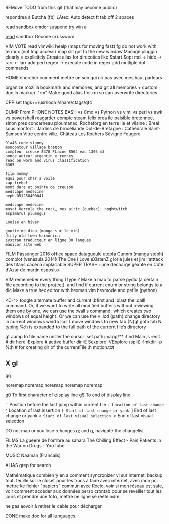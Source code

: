 REMove TODO from this git (that may become public)

repondrea à Butcha (fb)
LAtex:
	Auto detect ft
	tab off 2 spaces

read sandbox
cmder suspend 
  try win a
  


[read](read) sandbox
Gecode crossword

VIM VOTE
	read vimwiki healp (maps for moving fast)
	fg do not work with termux (not tmp access)
	map slit got to the new window
	Manage pluggin clearly = explicitely
	Create alias for direcoties like $start $opt
	md -> hide <bkd></kbd>
		-> rarr <- larr
	add perl regex -> execute code in regex
	add mutliple dot commands

HOME
	chercher comment mettre un son qui cri pas avec mes haut parleurs


organize mozilla bookmark and memories, and git all memories 
	+ custom doc in markup.
"rm" Make good alias ffor rm so can overwrite directories

CPP
	set tags+=/usr/local/share/ctags/qt4


DUMP From PHONE NOTES
	BASH vs Cmd vs Python vs viml vs perl vs awk vs powershell
	reagarder compte steam felix
	brea ile paisible bretonnee, sinon pres concarneau
	ploumanac, Rocheforg en terre
	Ile et vilaine : 	Breal sous monfort : Jardins de brocéliande
						Dol-de-Bretagne : 	Cathédrale Saint-Samson 
						Vitre centre ville, Château Les Rochers Sévigné 
						Fougere
	
	91a46 code vianny
	moncontour village breton
	compteur creuse 8370 PLaine 8564 eau 1305 m3
	ponce auteur argentin a rennes
	read on worm and virus classification
	6365

	film mommy 
	equi pour char a voile
	cap frehel
	mont dare et pointe de creuson
	medscape medecine
	neph 051250400041

	medscape medecine
	musci Hercule the rock, mes airic (quebec), noghtwitch
	aspamarus plumugus

	Louise en hiver

	goutte de dieu (manga sur le vin)
	dirty old town harmonica
	systran traducteur en ligne 30 langues
	manicor site web


FILM
	Passenger 2016
	office space 
	datagueule
	utopia
	Gunnm (manga steph)
	complot (venezula 2014)
	The One I Love
	eXistenZ
	gloria
	jules et jim
	l'atttack des titans
	caceria implacable
	SUPER TRASH : une décharge géante en Côté d'Azur  de martin esposito



VIM 
rememeber every thing I type ? 
Make a map to parse pydic (a certain file according to the project). 
	and find if current enum or string belongs to a dic
Make a true hex editor with hexman.vim hexmode and pefile (python)


<C-^>  toogle alternate buffer and current
:bfirst and :blast
the :qall! command. Or, if we want to write all modified buffers without
reviewing them one by one, we can use the :wall
<C-w>s command, which creates two windows of equal
height. Or we can use the <C-w>v
:lcd {path}  change directory in current windows 
windo lcd
<C-w>T  move windows to new tab
{N}gt goto tab N
typing %:h <Tab> is expanded to the full path of the current file’s directory

gf Jump to file name under the cursor
:set path+=app/**
:find Main.js
:edit .   # dir here 
:Explore  # active buffer dir  :E Sexplore :VExplore (split)
:!mkdir -p %:h  # for creating dir of the currentFile
:h motion.txt

X
gl
-
gq

noremap <Esc> 	<Nop>
noremap <Up> 	<Nop>
noremap <Down> 	<Nop>
noremap <Left> 	<Nop>
noremap <Right> <Nop>

g0 To first character of display line
g$ To end of display line 

`` Position before the last jump within current file
`. Location of last change
`^ Location of last insertion
`[ Start of last change or yank
`] End of last change or yank
`< Start of last visual selection
`> End of last visual selection


DO not map <Tab> or you lose <C-i>
:changes
g; and g, navigate the changelist





FILMS 
  	La gueere de l'ombre au sahara 
 	The Chilling Effect - Pain Patients in the War on Drugs - YouTube 

MUSIC 
	Naaman (Francais)


ALIAS grep for search 

Mathématique combien y'en a 
comment syncronizer vi sur internet, 
backup tout. 
feuille sur le closet pour les trucs à faire avec internet, avec mon pc. 
mettre ke fichier "papiers" commun avec Rocio. 
voir si mon réseau est safe, voir comment accéder aux données perso 
crontab pour se reveiller tout les jours et prendre une foto, mettre ne ligne se rééteindre. 


ne pas aovoir à retirer le cable pour décharger. 

DONE
make doc for all languages.

